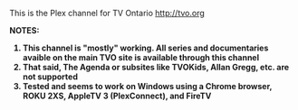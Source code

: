 This is the Plex channel for TV Ontario http://tvo.org

<b>NOTES:<b><br>
1. This channel is "mostly" working. All series and documentaries avaible on the main TVO site is available through this channel<br>
2. That said, The Agenda or subsites like TVOKids, Allan Gregg, etc. are not supported<br>
3. Tested and seems to work on Windows using a Chrome browser, ROKU 2XS, AppleTV 3 (PlexConnect), and FireTV<br>
